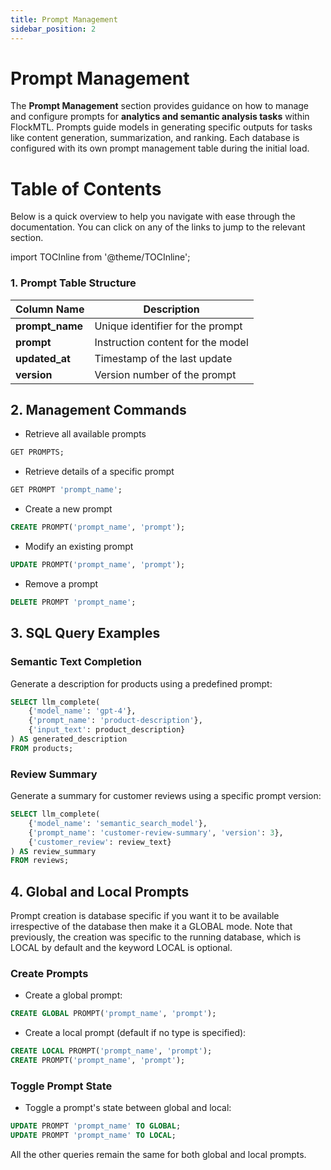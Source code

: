 ```yaml
---
title: Prompt Management
sidebar_position: 2
---
```


# Prompt Management

The **Prompt Management** section provides guidance on how to manage and configure prompts for **analytics and semantic analysis tasks** within FlockMTL. Prompts guide models in generating specific outputs for tasks like content generation, summarization, and ranking. Each database is configured with its own prompt management table during the initial load.

# Table of Contents

Below is a quick overview to help you navigate with ease through the documentation. You can click on any of the links to jump to the relevant section.

import TOCInline from '@theme/TOCInline';

<TOCInline toc={toc} />

### 1. Prompt Table Structure

| **Column Name** | **Description**                   |
| --------------- | --------------------------------- |
| **prompt_name** | Unique identifier for the prompt  |
| **prompt**      | Instruction content for the model |
| **updated_at**  | Timestamp of the last update      |
| **version**     | Version number of the prompt      |

## 2. Management Commands

- Retrieve all available prompts

```sql
GET PROMPTS;
```

- Retrieve details of a specific prompt

```sql
GET PROMPT 'prompt_name';
```

- Create a new prompt

```sql
CREATE PROMPT('prompt_name', 'prompt');
```

- Modify an existing prompt

```sql
UPDATE PROMPT('prompt_name', 'prompt');
```

- Remove a prompt

```sql
DELETE PROMPT 'prompt_name';
```

## 3. SQL Query Examples

### Semantic Text Completion

Generate a description for products using a predefined prompt:

```sql
SELECT llm_complete(
    {'model_name': 'gpt-4'},
    {'prompt_name': 'product-description'},
    {'input_text': product_description}
) AS generated_description
FROM products;
```

### Review Summary

Generate a summary for customer reviews using a specific prompt version:

```sql
SELECT llm_complete(
    {'model_name': 'semantic_search_model'},
    {'prompt_name': 'customer-review-summary', 'version': 3},
    {'customer_review': review_text}
) AS review_summary
FROM reviews;
```

## 4. Global and Local Prompts

Prompt creation is database specific if you want it to be available irrespective of the database then make it a GLOBAL mode. Note that previously, the creation was specific to the running database, which is LOCAL by default and the keyword LOCAL is optional.

### Create Prompts

*   Create a global prompt:

```sql
CREATE GLOBAL PROMPT('prompt_name', 'prompt');
```

- Create a local prompt (default if no type is specified):

```sql
CREATE LOCAL PROMPT('prompt_name', 'prompt');
CREATE PROMPT('prompt_name', 'prompt');
```

### Toggle Prompt State

- Toggle a prompt's state between global and local:

```sql
UPDATE PROMPT 'prompt_name' TO GLOBAL;
UPDATE PROMPT 'prompt_name' TO LOCAL;
```

All the other queries remain the same for both global and local prompts.
